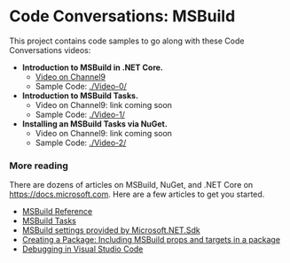 Code Conversations: MSBuild
===========================

This project contains code samples to go along with these Code Conversations videos:

<!-- TODO add links -->

  - **Introduction to MSBuild in .NET Core.**
    - [Video on Channel9](https://channel9.msdn.com/Shows/Code-Conversations/Introduction-to-MSBuild-in-NET-Core-with-Nate-McMaster)
    - Sample Code: [./Video-0/](./Video-0/)
  - **Introduction to MSBuild Tasks.**
    - Video on Channel9: link coming soon
    - Sample Code: [./Video-1/](./Video-1/)
  - **Installing an MSBuild Tasks via NuGet.**
    - Video on Channel9: link coming soon
    - Sample Code: [./Video-2/](./Video-2/)

### More reading
There are dozens of articles on MSBuild, NuGet, and .NET Core on <https://docs.microsoft.com>. Here are a few articles to get you started.

 - [MSBuild Reference](https://docs.microsoft.com/en-us/visualstudio/msbuild/msbuild-project-file-schema-reference)
 - [MSBuild Tasks](https://docs.microsoft.com/en-us/visualstudio/msbuild/msbuild-tasks)
 - [MSBuild settings provided by Microsoft.NET.Sdk](https://docs.microsoft.com/en-us/dotnet/articles/core/tools/csproj)
 - [Creating a Package: Including MSBuild props and targets in a package](https://docs.microsoft.com/en-us/nuget/create-packages/creating-a-package#including-msbuild-props-and-targets-in-a-package)
 - [Debugging in Visual Studio Code](https://code.visualstudio.com/docs/editor/debugging)
